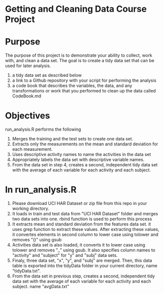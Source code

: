 # Getting and Cleaning Data Course Project

# Purpose
The purpose of this project is to demonstrate your ability to collect, work with, and clean a data set. The goal is to create a tidy data set that can be used for later analysis.

1) a tidy data set as described below
2) a link to a Github repository with your script for performing the analysis
3) a code book that describes the variables, the data, and any transformations or work that you performed to clean up the data called CodeBook.md

# Objectives
run_analysis.R performs the following
1. Merges the training and the test sets to create one data set.
2. Extracts only the measurements on the mean and standard deviation for each           measurement.
3. Uses descriptive activity names to name the activities in the data set
4. Appropriately labels the data set with descriptive variable names.
5. From the data set in step 4, creates a second, independent tidy data set with the    average of each variable for each activity and each subject.

# In run_analysis.R
1. Please download UCI HAR Dataset or zip file from this repo in your working           directory.
2. It loads in train and test data from "UCI HAR Dataset" folder and merges two data    sets into one. rbind function is used to perform this process
3. It extracts mean and standard deviation from the features data set. it uses grep     function to extract these values. After extracting these values, it convertes        elements in second column to lower case using tolower and removes "()" using gsub
4. Activities data set is also loaded, it converts it to lower case using tolower       and removes "_" using gsub. It also specifies column names to "activity" and         "subject" for "y" and "subj" data sets.
5. Finaly, three data set, "x", "y", and "subj" are merged. Then, this data table is    exported into the tidyData folder in your current directory, name "tidyData.txt".
6. From the data set in previous step, creates a second, independent tidy data set      with the average of each variable for each activity and each subject. name           "avgData.txt"


